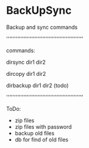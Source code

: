 # BackUpSync
Backup and sync commands

'''''''''''''''''''''''''''''''''''''''''''''''''

commands:

dirsync dir1 dir2

dircopy dir1 dir2

dirbackup dir1 dir2 (todo)

'''''''''''''''''''''''''''''''''''''''''''''''''

ToDo:

- zip files
- zip files with password
- backup old files
- db for find of old files

